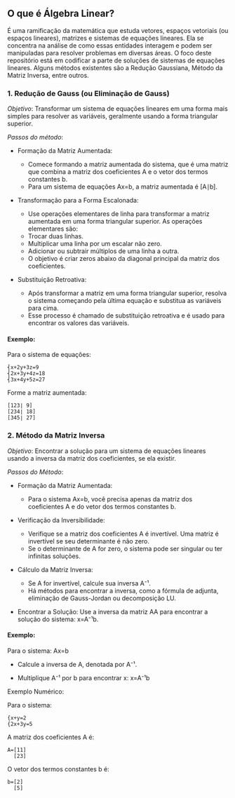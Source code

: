 ## O que é Álgebra Linear?
É uma ramificação da matemática que estuda vetores, espaços vetoriais (ou espaços lineares), matrizes e sistemas de equações lineares. Ela se concentra na análise de como essas entidades interagem e podem ser manipuladas para resolver problemas em diversas áreas.
O foco deste repositório está em codificar a parte de soluções de sistemas de equações lineares. Alguns métodos existentes são a Redução Gaussiana, Método da Matriz Inversa, entre outros.

### 1. Redução de Gauss (ou Eliminação de Gauss)

*Objetivo*: Transformar um sistema de equações lineares em uma forma mais simples para resolver as variáveis, geralmente usando a forma triangular superior.

*Passos do método*:

- Formação da Matriz Aumentada:
  - Comece formando a matriz aumentada do sistema, que é uma matriz que combina a matriz dos coeficientes A e o vetor dos termos constantes b.
  - Para um sistema de equações Ax=b, a matriz aumentada é [A∣b].

- Transformação para a Forma Escalonada:
  - Use operações elementares de linha para transformar a matriz aumentada em uma forma triangular superior. As operações elementares são:
  - Trocar duas linhas.
  - Multiplicar uma linha por um escalar não zero.
  - Adicionar ou subtrair múltiplos de uma linha a outra.
  - O objetivo é criar zeros abaixo da diagonal principal da matriz dos coeficientes.

- Substituição Retroativa:
  - Após transformar a matriz em uma forma triangular superior, resolva o sistema começando pela última equação e substitua as variáveis para cima.
  - Esse processo é chamado de substituição retroativa e é usado para encontrar os valores das variáveis.

#### Exemplo:

Para o sistema de equações:
```
⎨x+2y+3z=9
⎨2x+3y+4z=18
⎨3x+4y+5z=27
```

Forme a matriz aumentada:

```
[123∣ 9]
[234∣ 18]
[345∣ 27]
```

### 2. Método da Matriz Inversa

*Objetivo*: Encontrar a solução para um sistema de equações lineares usando a inversa da matriz dos coeficientes, se ela existir.

*Passos do Método*:

- Formação da Matriz Aumentada:
    - Para o sistema Ax=b, você precisa apenas da matriz dos coeficientes A e do vetor dos termos constantes b.

- Verificação da Inversibilidade:
   -  Verifique se a matriz dos coeficientes A é invertível. Uma matriz é invertível se seu determinante é não zero.
    - Se o determinante de A for zero, o sistema pode ser singular ou ter infinitas soluções.

- Cálculo da Matriz Inversa:
    - Se A for invertível, calcule sua inversa A⁻¹.
    - Há métodos para encontrar a inversa, como a fórmula de adjunta, eliminação de Gauss-Jordan ou decomposição LU.

- Encontrar a Solução:
    Use a inversa da matriz AA para encontrar a solução do sistema: x=A⁻¹b.

#### Exemplo:

Para o sistema:
Ax=b

- Calcule a inversa de A, denotada por A⁻¹.

- Multiplique A⁻¹ por b para encontrar x: x=A⁻¹b

Exemplo Numérico:

Para o sistema:
```
{x+y=2
{2x+3y=5
```
A matriz dos coeficientes A é:
```
A=[11]
  [​23​]
```
O vetor dos termos constantes b é:
```
b=[2]
  [​5​]
```
